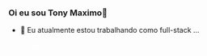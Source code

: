 ### Oi eu sou Tony Maximo👋

- 🔭 Eu atualmente estou trabalhando como full-stack ...

  <div> 
    <a style="color: white;" href="https://tony-cnt.000webhostapp.com" target="_blank">projeto</a>
  </div>

